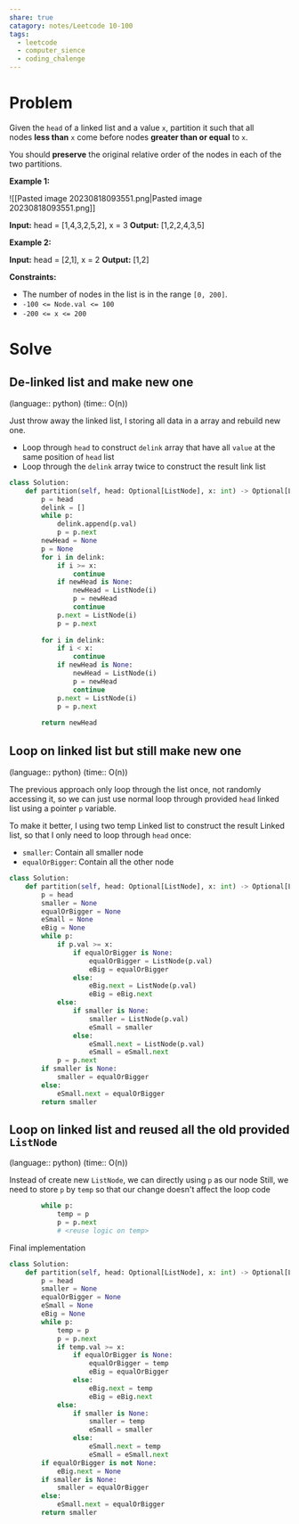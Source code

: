 ```yaml
---
share: true
catagory: notes/Leetcode 10-100
tags:
  - leetcode
  - computer_sience
  - coding_chalenge
---
```


# Problem

Given the `head` of a linked list and a value `x`, partition it such that all nodes **less than** `x` come before nodes **greater than or equal** to `x`.

You should **preserve** the original relative order of the nodes in each of the two partitions.

**Example 1:**

![[Pasted image 20230818093551.png|Pasted image 20230818093551.png]]

**Input:** head = [1,4,3,2,5,2], x = 3
**Output:** [1,2,2,4,3,5]

**Example 2:**

**Input:** head = [2,1], x = 2
**Output:** [1,2]

**Constraints:**

- The number of nodes in the list is in the range `[0, 200]`.
- `-100 <= Node.val <= 100`
- `-200 <= x <= 200`

# Solve
## De-linked list and make new one
(language:: python) (time:: O(n))

Just throw away the linked list, I storing all data in a array and rebuild new one.
- Loop through `head` to construct `delink` array that have all `value` at the same position of `head` list
- Loop through the `delink` array twice to construct the result link list 

```python
class Solution:
    def partition(self, head: Optional[ListNode], x: int) -> Optional[ListNode]:
        p = head
        delink = []
        while p:
            delink.append(p.val) 
            p = p.next
        newHead = None
        p = None
        for i in delink:
            if i >= x:
                continue
            if newHead is None:
                newHead = ListNode(i)
                p = newHead
                continue
            p.next = ListNode(i)
            p = p.next
        
        for i in delink:
            if i < x:
                continue
            if newHead is None:
                newHead = ListNode(i)
                p = newHead
                continue
            p.next = ListNode(i)
            p = p.next
            
        return newHead
```

## Loop on linked list but still make new one
(language:: python) (time:: O(n))

The previous approach only loop through the list once, not randomly accessing it, so we can just use normal loop through provided `head` linked list using a pointer `p` variable.

To make it better, I using two temp Linked list to construct the result Linked list, so that I only need to loop through `head` once:
- `smaller`: Contain all smaller node
- `equalOrBigger`: Contain all the other node


```python
class Solution:
    def partition(self, head: Optional[ListNode], x: int) -> Optional[ListNode]:
        p = head
        smaller = None
        equalOrBigger = None
        eSmall = None
        eBig = None
        while p:
            if p.val >= x:
                if equalOrBigger is None:
                    equalOrBigger = ListNode(p.val)
                    eBig = equalOrBigger
                else:
                    eBig.next = ListNode(p.val)
                    eBig = eBig.next
            else:
                if smaller is None:
                    smaller = ListNode(p.val)
                    eSmall = smaller
                else:
                    eSmall.next = ListNode(p.val)
                    eSmall = eSmall.next
            p = p.next
        if smaller is None:
            smaller = equalOrBigger
        else:
            eSmall.next = equalOrBigger
        return smaller
```

## Loop on linked list and reused all the old provided `ListNode`
(language:: python) (time:: O(n))

Instead of create new `ListNode`, we can directly using `p` as our node
Still, we need to store `p` by `temp` so that our change doesn't affect the loop code
```python
        while p:
            temp = p
            p = p.next
            # <reuse logic on temp>
```

Final implementation
```python
class Solution:
    def partition(self, head: Optional[ListNode], x: int) -> Optional[ListNode]:
        p = head
        smaller = None
        equalOrBigger = None
        eSmall = None
        eBig = None
        while p:
            temp = p
            p = p.next
            if temp.val >= x:
                if equalOrBigger is None:
                    equalOrBigger = temp
                    eBig = equalOrBigger
                else:
                    eBig.next = temp
                    eBig = eBig.next
            else:
                if smaller is None:
                    smaller = temp
                    eSmall = smaller
                else:
                    eSmall.next = temp
                    eSmall = eSmall.next
        if equalOrBigger is not None:
            eBig.next = None
        if smaller is None:
            smaller = equalOrBigger
        else:
            eSmall.next = equalOrBigger
        return smaller
```
